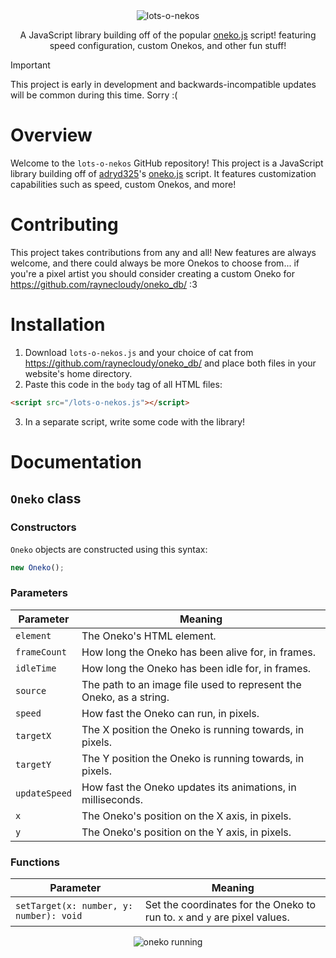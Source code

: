 <div align="center">
  <img src="https://raynecloudy.nekoweb.org/media/lots-o-nekos.png" alt="lots-o-nekos">
  
  A JavaScript library building off of the popular [oneko.js](https://github.com/adryd325/oneko.js/) script! featuring speed configuration, custom Onekos, and other fun stuff!
</div>

> [!IMPORTANT]
> This project is early in development and backwards-incompatible updates will be common during this time. Sorry :(

# Overview
Welcome to the `lots-o-nekos` GitHub repository! This project is a JavaScript library building off of [adryd325](https://github.com/adryd325/)'s [oneko.js](https://github.com/adryd325/oneko.js/) script. It features customization capabilities such as speed, custom Onekos, and more!

# Contributing
This project takes contributions from any and all! New features are always welcome, and there could always be more Onekos to choose from... if you're a pixel artist you should consider creating a custom Oneko for https://github.com/raynecloudy/oneko_db/ :3

# Installation
1. Download `lots-o-nekos.js` and your choice of cat from https://github.com/raynecloudy/oneko_db/ and place both files in your website's home directory.
2. Paste this code in the `body` tag of all HTML files:
```html
<script src="/lots-o-nekos.js"></script>
```
3. In a separate script, write some code with the library!

# Documentation

## `Oneko` class

### Constructors
`Oneko` objects are constructed using this syntax:
```js
new Oneko();
```

### Parameters
Parameter|Meaning
---------|-------
`element`|The Oneko's HTML element.
`frameCount`|How long the Oneko has been alive for, in frames.
`idleTime`|How long the Oneko has been idle for, in frames.
`source`|The path to an image file used to represent the Oneko, as a string.
`speed`|How fast the Oneko can run, in pixels.
`targetX`|The X position the Oneko is running towards, in pixels.
`targetY`|The Y position the Oneko is running towards, in pixels.
`updateSpeed`|How fast the Oneko updates its animations, in milliseconds.
`x`|The Oneko's position on the X axis, in pixels.
`y`|The Oneko's position on the Y axis, in pixels.

### Functions
Parameter|Meaning
---------|-------
`setTarget(x: number, y: number): void`|Set the coordinates for the Oneko to run to. `x` and `y` are pixel values.

<div align="center">
  <img src="https://raynecloudy.nekoweb.org/media/bar-cat.gif" alt="oneko running">
</div>
